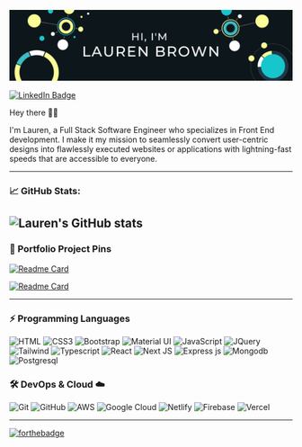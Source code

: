 [![Lauren's GitHub Banner](./assets/Header.png)](https://laurenche.com)

[![LinkedIn Badge](https://img.shields.io/badge/LinkedIn-Profile-informational?style=flat&logo=linkedin&logoColor=white&color=3ABDC4)](https://www.linkedin.com/in/lauren-che/)

Hey there 👋🏽

I'm Lauren, a Full Stack Software Engineer who specializes in Front End development. I make it my mission to seamlessly convert user-centric designs into flawlessly executed websites or applications with lightning-fast speeds that are accessible to everyone.

<!-- Want to learn more about me? [Checkout My Portfolio](www.laurenche.com) -->

<!-- --- -->
<!-- #### 📝 Latest Blog Posts -->

---

### 📈 GitHub Stats:

## ![Lauren's GitHub stats](https://github-readme-stats.vercel.app/api?username=lauren-che&hide=Total-Issues:&theme=vue-dark&show_icons=true)

### 📍 Portfolio Project Pins

[![Readme Card](https://github-readme-stats.vercel.app/api/pin/?username=lauren-che&repo=The-Verdict-Group-Portfolio-Project&theme=vue-dark&show_icons=true)](https://github.com/lauren-che/The-Verdict-Group-Portfolio-Project.git)

[![Readme Card](https://github-readme-stats.vercel.app/api/pin/?username=lauren-che&repo=Ready-2-Go-Portfolio-Project&theme=vue-dark&show_icons=true)](https://github.com/lauren-che/Ready-2-Go-Portfolio-Project.git)

---

### ⚡️ **Programming Languages**

![HTML](https://img.shields.io/badge/HTML5-E34F26?style=for-the-badge&logo=html5&logoColor=white 'HTML') ![CSS3](https://img.shields.io/badge/CSS3-1572B6?style=for-the-badge&logo=css3&logoColor=white 'CSS') ![Bootstrap](https://img.shields.io/badge/Bootstrap-563D7C?style=for-the-badge&logo=bootstrap&logoColor=white 'Bootstrap') ![Material UI](https://img.shields.io/badge/Material--UI-%230081CB.svg?style=for-the-badge&logo=mui&logoColor=white 'Material UI') ![JavaScript](https://img.shields.io/badge/JavaScript-F7DF1E?style=for-the-badge&logo=javascript&logoColor=black 'JavaScript') ![JQuery](https://img.shields.io/badge/jQuery-0769AD?style=for-the-badge&logo=jquery&logoColor=white 'JQuery') ![Tailwind](https://img.shields.io/badge/Tailwind_CSS-38B2AC?style=for-the-badge&logo=tailwind-css&logoColor=white 'Tailwind') ![Typescript](https://img.shields.io/badge/TypeScript-007ACC?style=for-the-badge&logo=typescript&logoColor=white 'Typescript') ![React](https://img.shields.io/badge/React-20232A?style=for-the-badge&logo=react&logoColor=61DAFB 'React') ![Next JS](https://img.shields.io/badge/Next-black?style=for-the-badge&logo=next.js&logoColor=white 'Next.js') ![Express js](https://img.shields.io/badge/Express.js-404D59?style=for-the-badge 'Express js') ![Mongodb](https://img.shields.io/badge/MongoDB-4EA94B?style=for-the-badge&logo=mongodb&logoColor=white 'Mongodb') ![Postgresql](https://img.shields.io/badge/PostgreSQL-316192?style=for-the-badge&logo=postgresql&logoColor=white 'Postgresql')

### 🛠️ **DevOps & Cloud ☁️**

![Git](https://img.shields.io/badge/git-%23F05033.svg?style=for-the-badge&logo=git&logoColor=white 'Git') ![GitHub](https://img.shields.io/badge/github-%23121011.svg?style=for-the-badge&logo=github&logoColor=white 'GitHub') ![AWS](https://img.shields.io/badge/AWS-FF9900?style=for-the-badge&logo=amazon-aws&logoColor=white 'AWS') ![Google Cloud](https://img.shields.io/badge/GCP-%234285F4.svg?style=for-the-badge&logo=google-cloud&logoColor=white 'Google Cloud') ![Netlify](https://img.shields.io/badge/netlify-%23000000.svg?style=for-the-badge&logo=netlify&logoColor=#00C7B7 'Netlify') ![Firebase](https://img.shields.io/badge/firebase-%23039BE5.svg?style=for-the-badge&logo=firebase 'Firebase') ![Vercel](https://img.shields.io/badge/vercel-%23000000.svg?style=for-the-badge&logo=vercel&logoColor=white 'Vercel')

---

[![forthebadge](https://forthebadge.com/images/badges/built-with-love.svg)](https://forthebadge.com)
